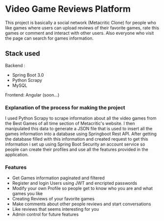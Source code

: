# Video Game Reviews Platform

This project is basically a social network (Metacritic Clone) for people who like games where users can upload reviews of their favorite games, rate this games or
comment and interact with other users. Also everyone who visit the page can search for games information.

## Stack used

Backend : 
* Spring Boot 3.0
* Python Scrapy
* MySQL

Frontend: Angular (soon...)

### Explanation of the process for making the project

I used Python Scrapy to scrape information about all the video games from the Best Games of all time section of Metacritic's website.
I then manipulated this data to generate a JSON file that is used to insert all the games information into a database using Springboot Rest API.
After getting the database filled with this information and created request to get this information i set up using Spring Boot Security an account service
so people can create their profiles and use all the features provided in the application.

### Features
* Get Games information paginated and filtered 
* Register and login Users using JWT and encripted passwords
* Modify your own Profile so people get to know who you are and what games you like
* Creating Reviews of your favorite games
* Make comments about other people reviews and start conversations
* Like reviews that seems interesting for you
* Admin control for future features


